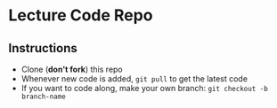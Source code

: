 # Lecture Code Repo

## Instructions

- Clone (**don't fork**) this repo
- Whenever new code is added, `git pull` to get the latest code
- If you want to code along, make your own branch: `git checkout -b branch-name` 
